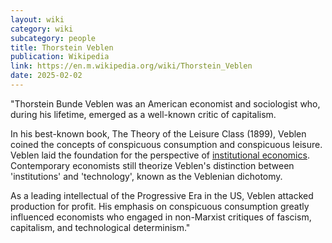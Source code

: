 ```yaml
---
layout: wiki
category: wiki
subcategory: people
title: Thorstein Veblen
publication: Wikipedia
link: https://en.m.wikipedia.org/wiki/Thorstein_Veblen
date: 2025-02-02
---
```


"Thorstein Bunde Veblen was an American economist and sociologist who, during his lifetime, emerged as a well-known critic of capitalism.

In his best-known book, The Theory of the Leisure Class (1899), Veblen coined the concepts of conspicuous consumption and conspicuous leisure. Veblen laid the foundation for the perspective of [institutional economics](/institutional-economics/). Contemporary economists still theorize Veblen's distinction between 'institutions' and 'technology', known as the Veblenian dichotomy.

As a leading intellectual of the Progressive Era in the US, Veblen attacked production for profit. His emphasis on conspicuous consumption greatly influenced economists who engaged in non-Marxist critiques of fascism, capitalism, and technological determinism."
